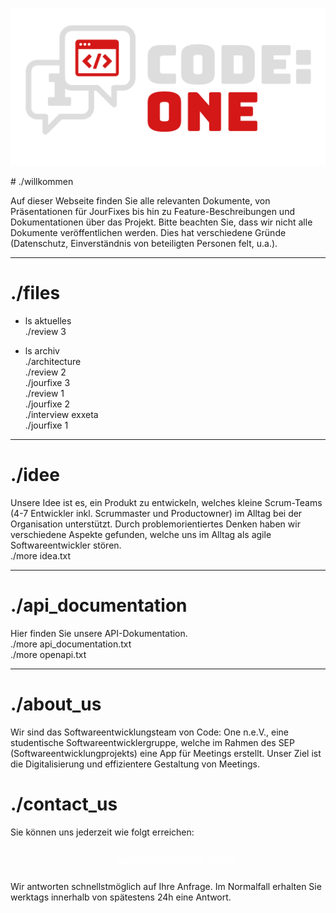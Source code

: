<script src="https://kit.fontawesome.com/1028ae0f5b.js" crossorigin="anonymous"></script>
<style>a {text-decoration: none;}</style>
<p align="center">
    <img src="assets/images/codeone-logo-white.svg" width=512 heigth=256 />
</p>
# ./willkommen

Auf dieser Webseite finden Sie alle relevanten Dokumente, von Präsentationen für JourFixes bis hin zu Feature-Beschreibungen und Dokumentationen über das Projekt.
Bitte beachten Sie, dass wir nicht alle Dokumente veröffentlichen werden. Dies hat verschiedene Gründe (Datenschutz, Einverständnis von beteiligten Personen felt, u.a.).
  
* * *  
  
# ./files  

* ls aktuelles  
[./review 3](./pages/review_3/)  

* ls archiv  
[./architecture](./pages/architecture/)    
[./review 2](./pages/review_2/)  
[./jourfixe 3](./pages/jourfixe_3/)  
[./review 1](./pages/review_1/)  
[./jourfixe 2](./pages/jourfixe_2/)  
[./interview exxeta](pages/interviews/)  
[./jourfixe 1](./pages/jourfixe_1/)  

* * *  
# ./idee
Unsere Idee ist es, ein Produkt zu entwickeln, welches kleine Scrum-Teams (4-7 Entwickler inkl. Scrummaster und Productowner) im Alltag
bei der Organisation unterstützt. Durch problemorientiertes Denken haben wir verschiedene Aspekte gefunden, welche uns im Alltag als agile Softwareentwickler stören.  
[./more idea.txt](./pages/ideas/)

* * *
# ./api_documentation
Hier finden Sie unsere API-Dokumentation.  
[./more api_documentation.txt](./pages/api_documentation/index.html)  
[./more openapi.txt](./pages/api_documentation/spec.yaml)

* * *
# ./about_us
Wir sind das Softwareentwicklungsteam von Code: One n.e.V., eine studentische Softwareentwicklergruppe, welche im Rahmen des SEP (Softwareentwicklungprojekts) eine App für Meetings erstellt. Unser Ziel ist die Digitalisierung und effizientere Gestaltung von Meetings. 

# ./contact_us

Sie können uns jederzeit wie folgt erreichen:  
<p align="center">
    <a href="mailto:support@codeone.space?subject=Anfrage%20zum%20SEP%20-%20" style="font-size:35px; text-decoration: none; color: white;"><i class="fa-solid fa-envelope"></i><span style="font-size: 16px; text-decoration: none; position:relative;top:-8px; left: 13px; text-decoration:underline;">support@codeone.space</span></a>
</p>

Wir antworten schnellstmöglich auf Ihre Anfrage. Im Normalfall erhalten Sie werktags innerhalb von spätestens 24h eine Antwort.
